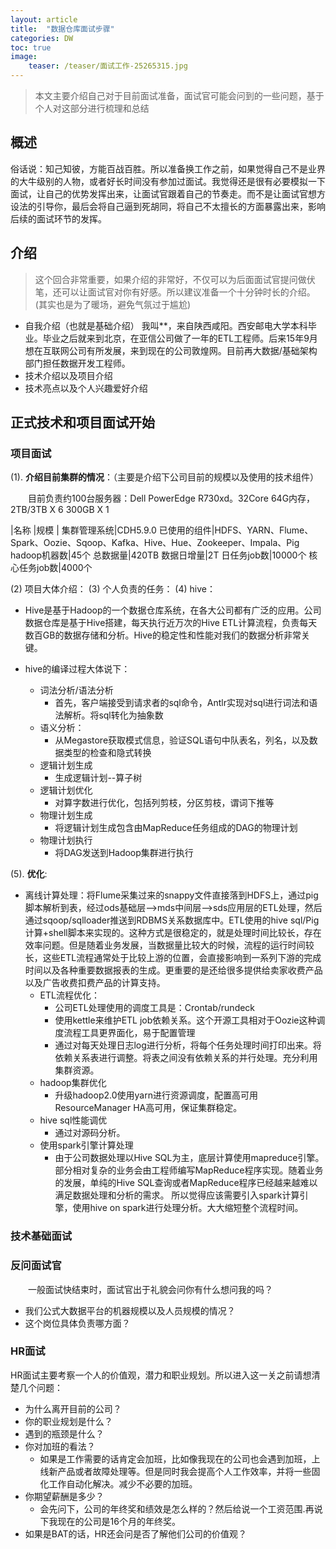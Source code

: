 ```yaml
---
layout: article
title:  "数据仓库面试步骤"
categories: DW
toc: true
image:
    teaser: /teaser/面试工作-25265315.jpg
---
```


> 本文主要介绍自己对于目前面试准备，面试官可能会问到的一些问题，基于个人对这部分进行梳理和总结

## 概述
俗话说：知己知彼，方能百战百胜。所以准备换工作之前，如果觉得自己不是业界的大牛级别的人物，或者好长时间没有参加过面试。我觉得还是很有必要模拟一下面试，让自己的优势发挥出来，让面试官跟着自己的节奏走。而不是让面试官想方设法的引导你，最后会将自己逼到死胡同，将自己不太擅长的方面暴露出来，影响后续的面试环节的发挥。

## 介绍
> 这个回合非常重要，如果介绍的非常好，不仅可以为后面面试官提问做伏笔，还可以让面试官对你有好感。所以建议准备一个十分钟时长的介绍。(其实也是为了暖场，避免气氛过于尴尬)

* 自我介绍（也就是基础介绍）
  我叫**，来自陕西咸阳。西安邮电大学本科毕业。毕业之后就来到北京，在亚信公司做了一年的ETL工程师。后来15年9月想在互联网公司有所发展，来到现在的公司敦煌网。目前再大数据/基础架构部门担任数据开发工程师。
* 技术介绍以及项目介绍
* 技术亮点以及个人兴趣爱好介绍

## 正式技术和项目面试开始
### 项目面试

(1). __介绍目前集群的情况__：（主要是介绍下公司目前的规模以及使用的技术组件）

&emsp;&emsp;目前负责约100台服务器：Dell PowerEdge R730xd。32Core 64G内存，2TB/3TB X 6 300GB X 1

|名称  |规模 |
集群管理系统|CDH5.9.0
已使用的组件|HDFS、YARN、Flume、Spark、Oozie、Sqoop、Kafka、Hive、Hue、Zookeeper、Impala、Pig
hadoop机器数|45个
总数据量|420TB
数据日增量|2T
日任务job数|10000个
核心任务job数|4000个

(2) 项目大体介绍：
(3) 个人负责的任务：
(4) hive：
* Hive是基于Hadoop的一个数据仓库系统，在各大公司都有广泛的应用。公司数据仓库是基于Hive搭建，每天执行近万次的Hive ETL计算流程，负责每天数百GB的数据存储和分析。Hive的稳定性和性能对我们的数据分析非常关键。 

* hive的编译过程大体说下：
   * 词法分析/语法分析
       * 首先，客户端接受到请求者的sql命令，Antlr实现对sql进行词法和语法解析。将sql转化为抽象数
   * 语义分析：
       * 从Megastore获取模式信息，验证SQL语句中队表名，列名，以及数据类型的检查和隐式转换
   * 逻辑计划生成
       * 生成逻辑计划--算子树
   * 逻辑计划优化
       * 对算字数进行优化，包括列剪枝，分区剪枝，谓词下推等
   * 物理计划生成
       * 将逻辑计划生成包含由MapReduce任务组成的DAG的物理计划
   * 物理计划执行
       * 将DAG发送到Hadoop集群进行执行 
 
(5). __优化__:

* 离线计算处理：将Flume采集过来的snappy文件直接落到HDFS上，通过pig脚本解析到表，经过ods基础层-->mds中间层-->sds应用层的ETL处理，然后通过sqoop/sqlloader推送到RDBMS关系数据库中。ETL使用的hive sql/Pig计算+shell脚本来实现的。这种方式是很稳定的，就是处理时间比较长，存在效率问题。但是随着业务发展，当数据量比较大的时候，流程的运行时间较长，这些ETL流程通常处于比较上游的位置，会直接影响到一系列下游的完成时间以及各种重要数据报表的生成。更重要的是还给很多提供给卖家收费产品以及广告收费扣费产品的计算支持。
  * ETL流程优化：
     * 公司ETL处理使用的调度工具是：Crontab/rundeck
     * 使用kettle来维护ETL job依赖关系。这个开源工具相对于Oozie这种调度流程工具更界面化，易于配置管理
     * 通过对每天处理日志log进行分析，将每个任务处理时间打印出来。将依赖关系表进行调整。将表之间没有依赖关系的并行处理。充分利用集群资源。
  * hadoop集群优化
     * 升级hadoop2.0使用yarn进行资源调度，配置高可用ResourceManager HA高可用，保证集群稳定。
  * hive sql性能调优
     * 通过对源码分析。 
  * 使用spark引擎计算处理
     * 由于公司数据处理以Hive SQL为主，底层计算使用mapreduce引擎。部分相对复杂的业务会由工程师编写MapReduce程序实现。随着业务的发展，单纯的Hive SQL查询或者MapReduce程序已经越来越难以满足数据处理和分析的需求。 所以觉得应该需要引入spark计算引擎，使用hive on spark进行处理分析。大大缩短整个流程时间。
   
### 技术基础面试

### 反问面试官
&emsp;&emsp;一般面试快结束时，面试官出于礼貌会问你有什么想问我的吗？
* 我们公式大数据平台的机器规模以及人员规模的情况？
* 这个岗位具体负责哪方面？

### HR面试
HR面试主要考察一个人的价值观，潜力和职业规划。所以进入这一关之前请想清楚几个问题：

* 为什么离开目前的公司？
* 你的职业规划是什么？
* 遇到的瓶颈是什么？
* 你对加班的看法？
   * 如果是工作需要的话肯定会加班，比如像我现在的公司也会遇到加班，上线新产品或者故障处理等。但是同时我会提高个人工作效率，并将一些固化工作自动化解决。减少不必要的加班。
*  你期望薪酬是多少？
   * 会先问下，公司的年终奖和绩效是怎么样的？然后给说一个工资范围.再说下我现在的公司是16个月的年终奖。   
* 如果是BAT的话，HR还会问是否了解他们公司的价值观？